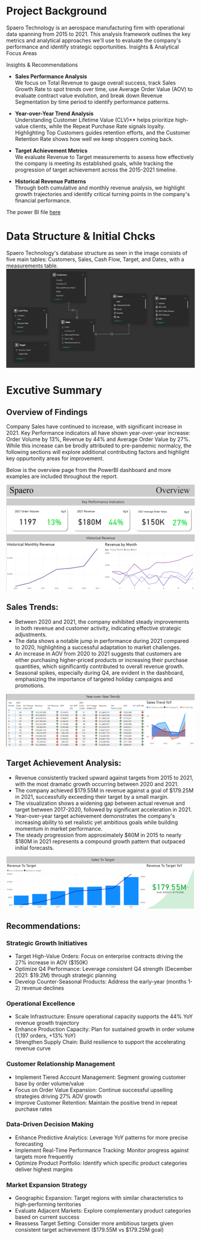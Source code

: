# Project Background
Spaero Technology is an aerospace manufacturing firm with operational data spanning from 2015 to 2021. This analysis framework outlines the key metrics and analytical approaches we'll use to evaluate the company's performance and identify strategic opportunities.
Insights & Analytical Focus Areas

Insights & Recommendations  
- **Sales Performance Analysis**  
  We focus on Total Revenue to gauge overall success, track Sales Growth Rate to spot trends over time, use Average Order Value (AOV) to evaluate contract value 
  evolution, and break down Revenue Segmentation by time period to identify performance patterns.

- **Year-over-Year Trend Analysis**  
  Understanding Customer Lifetime Value (CLV)** helps prioritize high-value clients, while the Repeat Purchase Rate signals loyalty. Highlighting Top Customers       guides retention efforts, and the Customer Retention Rate shows how well we keep shoppers coming back.  

- **Target Achievement Metrics**  
  We evaluate Revenue to Target measurements to assess how effectively the company is meeting its established goals, while tracking the progression of target 
  achievement across the 2015-2021 timeline.

- **Historical Revenue Patterns**  
  Through both cumulative and monthly revenue analysis, we highlight growth trajectories and identify critical turning points in the company's financial 
  performance. 

The power BI file [here](https://github.com/Ahmdmnz/analysis-of-Spaero-Technology-s-performance/blob/26410cb11eafb18b252982afdf9cb6a53c23f4e6/Financial%20Project.pbix)
# Data Structure & Initial Chcks
Spaero Technology's database structure as seen in the image consists of five main tables: Customers, Sales, Cash Flow, Target, and Dates, with a measurements table.
![image](https://github.com/Ahmdmnz/NorthWind-Analysis/blob/main/Screenshot%202025-04-19%20190308.png)

# Excutive Summary
## Overview of Findings
Company Sales have continued to increase, with significant increase in 2021. Key Performance indicators all have shown year-over-year increase: Order Volume by 13%, Revenue by 44% and Average Order Value by 27%. While this increase can be brodly attributed to pre-pandemic normalcy, the following sections will explore additional contributing factors and highlight key oppurtonity areas for improvement.

Below is the overview page from the PowerBI dashboard and more examples are included throughout the report.

![image](https://github.com/Ahmdmnz/NorthWind-Analysis/blob/main/Screenshot%202025-04-19%20191732.png)

## Sales Trends:
- Between 2020 and 2021, the company exhibited steady improvements in both revenue and customer activity, indicating effective strategic adjustments.
- The data shows a notable jump in performance during 2021 compared to 2020, highlighting a successful adaptation to market challenges.
- An increase in AOV from 2020 to 2021 suggests that customers are either purchasing higher-priced products or increasing their purchase quantities, which significantly contributed to overall revenue growth.
- Seasonal spikes, especially during Q4, are evident in the dashboard, emphasizing the importance of targeted holiday campaigns and promotions.

![image](https://github.com/Ahmdmnz/NorthWind-Analysis/blob/main/%E2%80%8F%E2%80%8F%D9%84%D9%82%D8%B7%D8%A9%20%D8%A7%D9%84%D8%B4%D8%A7%D8%B4%D8%A9%20(1517).png?raw=true)

## Target Achievement Analysis:
- Revenue consistently tracked upward against targets from 2015 to 2021, with the most dramatic growth occurring between 2020 and 2021.
- The company achieved $179.55M in revenue against a goal of $179.25M in 2021, successfully exceeding their target by a small margin.
- The visualization shows a widening gap between actual revenue and target between 2017-2020, followed by significant acceleration in 2021.
- Year-over-year target achievement demonstrates the company's increasing ability to set realistic yet ambitious goals while building momentum in market performance.
- The steady progression from approximately $60M in 2015 to nearly $180M in 2021 represents a compound growth pattern that outpaced initial forecasts.

![image](https://github.com/Ahmdmnz/NorthWind-Analysis/blob/main/Screenshot%202025-04-19%20191917.png)

## Recommendations:
### Strategic Growth Initiatives

- Target High-Value Orders: Focus on enterprise contracts driving the 27% increase in AOV ($150K)
- Optimize Q4 Performance: Leverage consistent Q4 strength (December 2021: $19.2M) through strategic planning
- Develop Counter-Seasonal Products: Address the early-year (months 1-2) revenue declines

### Operational Excellence

- Scale Infrastructure: Ensure operational capacity supports the 44% YoY revenue growth trajectory
- Enhance Production Capacity: Plan for sustained growth in order volume (1,197 orders, +13% YoY)
- Strengthen Supply Chain: Build resilience to support the accelerating revenue curve

### Customer Relationship Management

- Implement Tiered Account Management: Segment growing customer base by order volume/value
- Focus on Order Value Expansion: Continue successful upselling strategies driving 27% AOV growth
- Improve Customer Retention: Maintain the positive trend in repeat purchase rates

### Data-Driven Decision Making

- Enhance Predictive Analytics: Leverage YoY patterns for more precise forecasting
- Implement Real-Time Performance Tracking: Monitor progress against targets more frequently
- Optimize Product Portfolio: Identify which specific product categories deliver highest margins

### Market Expansion Strategy

- Geographic Expansion: Target regions with similar characteristics to high-performing territories
- Evaluate Adjacent Markets: Explore complementary product categories based on current success
- Reassess Target Setting: Consider more ambitious targets given consistent target achievement ($179.55M vs $179.25M goal)
